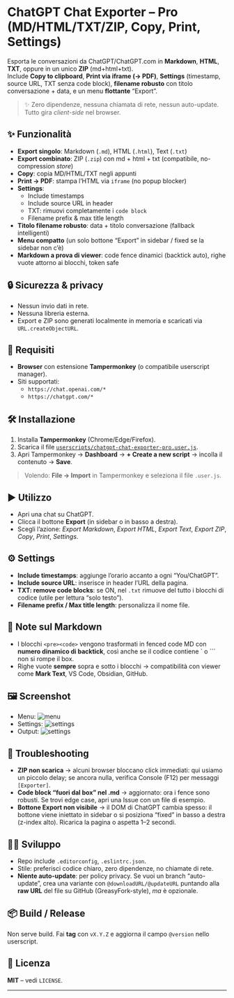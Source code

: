 # ChatGPT Chat Exporter – Pro (MD/HTML/TXT/ZIP, Copy, Print, Settings)

Esporta le conversazioni da ChatGPT/ChatGPT.com in **Markdown**, **HTML**, **TXT**, oppure in un unico **ZIP** (md+html+txt).  
Include **Copy to clipboard**, **Print via iframe (→ PDF)**, **Settings** (timestamp, source URL, TXT senza code block), **filename robusto** con titolo conversazione + data, e un menu **flottante** “Export”.

> ✨ Zero dipendenze, nessuna chiamata di rete, nessun auto-update. Tutto gira *client-side* nel browser.

## ✨ Funzionalità
- **Export singolo**: Markdown (`.md`), HTML (`.html`), Text (`.txt`)
- **Export combinato**: ZIP (`.zip`) con md + html + txt (compatibile, no-compression *store*)
- **Copy**: copia MD/HTML/TXT negli appunti
- **Print → PDF**: stampa l’HTML via `iframe` (no popup blocker)
- **Settings**: 
  - Include timestamps
  - Include source URL in header
  - TXT: rimuovi completamente i `code block`
  - Filename prefix & max title length
- **Titolo filename robusto**: data + titolo conversazione (fallback intelligenti)
- **Menu compatto** (un solo bottone “Export” in sidebar / fixed se la sidebar non c’è)
- **Markdown a prova di viewer**: code fence dinamici (backtick auto), righe vuote attorno ai blocchi, token safe

## 🔒 Sicurezza & privacy
- Nessun invio dati in rete.
- Nessuna libreria esterna.
- Export e ZIP sono generati localmente in memoria e scaricati via `URL.createObjectURL`.

## 🧩 Requisiti
- **Browser** con estensione **Tampermonkey** (o compatibile userscript manager).
- Siti supportati:
  - `https://chat.openai.com/*`
  - `https://chatgpt.com/*`

## 🛠️ Installazione
1. Installa **Tampermonkey** (Chrome/Edge/Firefox).
2. Scarica il file [`userscripts/chatgpt-chat-exporter-pro.user.js`](userscripts/chatgpt-chat-exporter-pro.user.js).
3. Apri Tampermonkey → **Dashboard** → **+ Create a new script** → incolla il contenuto → **Save**.

> Volendo: **File → Import** in Tampermonkey e seleziona il file `.user.js`.

## ▶️ Utilizzo
- Apri una chat su ChatGPT.
- Clicca il bottone **Export** (in sidebar o in basso a destra).
- Scegli l’azione: *Export Markdown*, *Export HTML*, *Export Text*, *Export ZIP*, *Copy*, *Print*, *Settings*.

## ⚙️ Settings
- **Include timestamps**: aggiunge l’orario accanto a ogni “You/ChatGPT”.
- **Include source URL**: inserisce in header l’URL della pagina.
- **TXT: remove code blocks**: se ON, nel `.txt` rimuove del tutto i blocchi di codice (utile per lettura “solo testo”).
- **Filename prefix / Max title length**: personalizza il nome file.

## 🧪 Note sul Markdown
- I blocchi `<pre><code>` vengono trasformati in fenced code MD con **numero dinamico di backtick**, così anche se il codice contiene \` o ``` non si rompe il box.
- Righe vuote **sempre** sopra e sotto i blocchi → compatibilità con viewer come **Mark Text**, VS Code, Obsidian, GitHub.

## 🖼️ Screenshot

- Menu: ![menu](./screenshots/menu.jpg)
- Settings: ![settings](./screenshots/settings.jpg)
- Output: ![settings](./screenshots/output.png)
  
  
## 🐞 Troubleshooting
- **ZIP non scarica** → alcuni browser bloccano click immediati: qui usiamo un piccolo delay; se ancora nulla, verifica Console (F12) per messaggi `[Exporter]`.
- **Code block “fuori dal box” nel .md** → aggiornato: ora i fence sono robusti. Se trovi edge case, apri una Issue con un file di esempio.
- **Bottone Export non visibile** → il DOM di ChatGPT cambia spesso: il bottone viene iniettato in sidebar o si posiziona “fixed” in basso a destra (z-index alto). Ricarica la pagina o aspetta 1–2 secondi.

## 🧑‍💻 Sviluppo
- Repo include `.editorconfig`, `.eslintrc.json`.  
- Stile: preferisci codice chiaro, zero dipendenze, no chiamate di rete.
- **Niente auto-update**: per policy privacy. Se vuoi un branch “auto-update”, crea una variante con `@downloadURL/@updateURL` puntando alla **raw URL** del file su GitHub (GreasyFork-style), *ma* è opzionale.

## 📦 Build / Release
Non serve build. Fai **tag** con `vX.Y.Z` e aggiorna il campo `@version` nello userscript.

## 📄 Licenza
**MIT** – vedi `LICENSE`.

---
